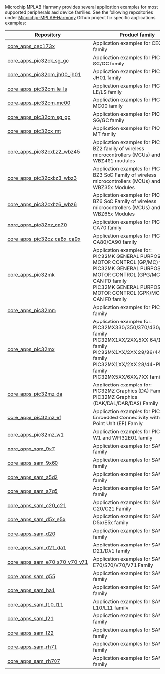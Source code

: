 Microchip MPLAB Harmony provides several application examples for most supported peripherals and device families. See the following repositories under [Microchip-MPLAB-Harmony](https://github.com/Microchip-MPLAB-Harmony) Github project for specific applications examples:

| Repository | Product family |
| ---------- | -------------- |
| [core_apps_cec173x](https://github.com/Microchip-MPLAB-Harmony/core_apps_cec173x) | Application examples for CEC173x family |
| [core_apps_pic32ck_sg_gc](https://github.com/Microchip-MPLAB-Harmony/core_apps_pic32ck_sg_gc) | Application examples for PIC32CK-SG/GC family |
| [core_apps_pic32cm_jh00_jh01](https://github.com/Microchip-MPLAB-Harmony/core_apps_pic32cm_jh00_jh01) | Application examples for PIC32CM JH01 family |
| [core_apps_pic32cm_le_ls](https://github.com/Microchip-MPLAB-Harmony/core_apps_pic32cm_le_ls) | Application examples for PIC32CM LE/LS family |
| [core_apps_pic32cm_mc00](https://github.com/Microchip-MPLAB-Harmony/core_apps_pic32cm_mc00) | Application examples for PIC32CM MC00 family |
| [core_apps_pic32cm_sg_gc](https://github.com/Microchip-MPLAB-Harmony/core_apps_pic32cm_sg_gc) | Application examples for PIC32CM-SG/GC family |
| [core_apps_pic32cx_mt](https://github.com/Microchip-MPLAB-Harmony/core_apps_pic32cx_mt) | Application examples for PIC32CX MT family |
| [core_apps_pic32cxbz2_wbz45](https://github.com/Microchip-MPLAB-Harmony/core_apps_pic32cxbz2_wbz45) | Application examples for PIC32CX-BZ2 family of wireless microcontrollers (MCUs) and WBZ451 modules |
| [core_apps_pic32cxbz3_wbz3](https://github.com/Microchip-MPLAB-Harmony/core_apps_pic32cxbz3_wbz3) | Application examples for PIC32CX-BZ3 SoC Family of wireless microcontrollers (MCUs) and WBZ35x Modules |
| [core_apps_pic32cxbz6_wbz6](https://github.com/Microchip-MPLAB-Harmony/core_apps_pic32cxbz6_wbz6) | Application examples for PIC32CX-BZ6 SoC Family of wireless microcontrollers (MCUs) and WBZ65x Modules |
| [core_apps_pic32cz_ca70](https://github.com/Microchip-MPLAB-Harmony/core_apps_pic32cz_ca70) | Application examples for PIC32CZ-CA70 family |
| [core_apps_pic32cz_ca8x_ca9x](https://github.com/Microchip-MPLAB-Harmony/core_apps_pic32cz_ca8x_ca9x) | Application examples for PIC32CZ-CA80/CA90 family |
| [core_apps_pic32mk](https://github.com/Microchip-MPLAB-Harmony/core_apps_pic32mk) | Application examples for: <br> PIC32MK GENERAL PURPOSE AND MOTOR CONTROL (GP/MC) family <br> PIC32MK GENERAL PURPOSE AND MOTOR CONTROL (GPG/MCJ) WITH CAN FD family <br> PIC32MK GENERAL PURPOSE AND MOTOR CONTROL (GPK/MCM) WITH CAN FD family |
| [core_apps_pic32mm](https://github.com/Microchip-MPLAB-Harmony/core_apps_pic32mm) | Application examples for PIC32MM family |
| [core_apps_pic32mx](https://github.com/Microchip-MPLAB-Harmony/core_apps_pic32mx) | Application examples for: <br> PIC32MX330/350/370/430/450/470 family <br> PIC32MX1XX/2XX/5XX 64/100-PIN family <br> PIC32MX1XX/2XX 28/36/44-PIN family <br> PIC32MX1XX/2XX 28/44-PIN XLP family <br> PIC32MX5XX/6XX/7XX  family |
| [core_apps_pic32mz_da](https://github.com/Microchip-MPLAB-Harmony/core_apps_pic32mz_da) | Application examples for: <br> PIC32MZ Graphics (DA) Family <br> PIC32MZ Graphics (DAK/DAL/DAR/DAS) Family |
| [core_apps_pic32mz_ef](https://github.com/Microchip-MPLAB-Harmony/core_apps_pic32mz_ef) | Application examples for PIC32MZ Embedded Connectivity with Floating Point Unit (EF) Family |
| [core_apps_pic32mz_w1](https://github.com/Microchip-MPLAB-Harmony/core_apps_pic32mz_w1) | Application examples for PIC32MZ W1 and WFI32E01 family|
| [core_apps_sam_9x7](https://github.com/Microchip-MPLAB-Harmony/core_apps_sam_9x7) | Application examples for SAM 9X7 family|
| [core_apps_sam_9x60](https://github.com/Microchip-MPLAB-Harmony/core_apps_sam_9x60) | Application examples for SAM9X60 family |
| [core_apps_sam_a5d2](https://github.com/Microchip-MPLAB-Harmony/core_apps_sam_a5d2) | Application examples for SAMA5D2 family |
| [core_apps_sam_a7g5](https://github.com/Microchip-MPLAB-Harmony/core_apps_sam_a7g5) | Application examples for SAMA7G5 family |
| [core_apps_sam_c20_c21](https://github.com/Microchip-MPLAB-Harmony/core_apps_sam_c20_c21) | Application examples for SAM C20/C21 Family |
| [core_apps_sam_d5x_e5x](https://github.com/Microchip-MPLAB-Harmony/core_apps_sam_d5x_e5x) | Application examples for SAM D5x/E5x family|
| [core_apps_sam_d20](https://github.com/Microchip-MPLAB-Harmony/core_apps_sam_d20) | Application examples for SAM D20 family|
| [core_apps_sam_d21_da1](https://github.com/Microchip-MPLAB-Harmony/core_apps_sam_d21_da1) | Application examples for SAM D21/DA1 family|
| [core_apps_sam_e70_s70_v70_v71](https://github.com/Microchip-MPLAB-Harmony/core_apps_sam_e70_s70_v70_v71) | Application examples for SAM E70/S70/V70/V71 Family |
| [core_apps_sam_g55](https://github.com/Microchip-MPLAB-Harmony/core_apps_sam_g55) | Application examples for  SAM G55 family|
| [core_apps_sam_ha1](https://github.com/Microchip-MPLAB-Harmony/core_apps_sam_ha1) | Application examples for SAM HA1 family |
| [core_apps_sam_l10_l11](https://github.com/Microchip-MPLAB-Harmony/core_apps_sam_l10_l11) | Application examples for SAM L10/L11 family |
| [core_apps_sam_l21](https://github.com/Microchip-MPLAB-Harmony/core_apps_sam_l21) | Application examples for SAM L21 family|
| [core_apps_sam_l22](https://github.com/Microchip-MPLAB-Harmony/core_apps_sam_l22) | Application examples for SAM L22 family |
| [core_apps_sam_rh71](https://github.com/Microchip-MPLAB-Harmony/core_apps_sam_rh71) | Application examples for SAMRH71 family |
| [core_apps_sam_rh707](https://github.com/Microchip-MPLAB-Harmony/core_apps_sam_rh707) | Application examples for SAMRH707 family |

